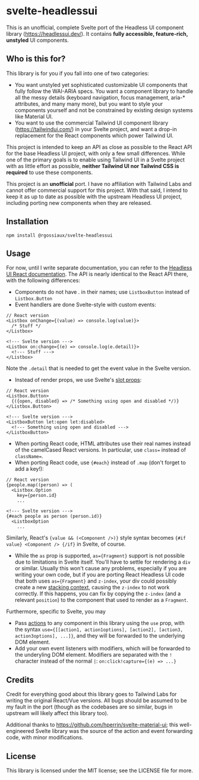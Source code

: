 # svelte-headlessui

This is an unofficial, complete Svelte port of the Headless UI component library (https://headlessui.dev/). It contains **fully accessible, feature-rich, unstyled** UI components. 

## Who is this for?

This library is for you if you fall into one of two categories:

* You want unstyled yet sophisticated customizable UI components that fully follow the WAI-ARIA specs. You want a component library to handle all the messy details (keyboard navigation, focus management, aria-* attributes, and many many more), but you want to style your components yourself and not be constrained by existing design systems like Material UI.
* You want to use the commercial Tailwind UI component library (https://tailwindui.com/) in your Svelte project, and want a drop-in replacement for the React components which power Tailwind UI.

This project is intended to keep an API as close as possible to the React API for the base Headless UI project, with only a few small differences. While one of the primary goals is to enable using Tailwind UI in a Svelte project with as little effort as possible, **neither Tailwind UI nor Tailwind CSS is required** to use these components. 

This project is an **unofficial** port. I have no affiliation with Tailwind Labs and cannot offer commercial support for this project. With that said, I intend to keep it as up to date as possible with the upstream Headless UI project, including porting new components when they are released. 

## Installation

```
npm install @rgossiaux/svelte-headlessui
```

## Usage

For now, until I write separate documentation, you can refer to the [Headless UI React documentation](https://headlessui.dev/). The API is nearly identical to the React API there, with the following differences:
* Components do not have . in their names; use `ListboxButton` instead of `Listbox.Button`
* Event handlers are done Svelte-style with custom events: 
```
// React version
<Listbox onChange={(value) => console.log(value)}>
  /* Stuff */
</Listbox>

<!--- Svelte version --->
<Listbox on:change={(e) => console.log(e.detail)}>
  <!--- Stuff --->
</Listbox>
```

Note the `.detail` that is needed to get the event value in the Svelte version.

* Instead of render props, we use Svelte's [slot props](https://svelte.dev/tutorial/slot-props): 
```
// React version
<Listbox.Button>
  {({open, disabled} => /* Something using open and disabled */)}
</Listbox.Button>

<!--- Svelte version --->
<ListboxButton let:open let:disabled>
  <!--- Something using open and disabled --->
</ListboxButton>
```
* When porting React code, HTML attributes use their real names instead of the camelCased React versions. In particular, use `class=` instead of `className=`.
* When porting React code, use `{#each}` instead of `.map` (don't forget to add a key!):
```
// React version
{people.map((person) => (
  <Listbox.Option
    key={person.id}
    ...
    
<!--- Svelte version --->
{#each people as person (person.id)}
  <ListboxOption
    ...
```
Similarly, React's `{value && (<Component />)}` style syntax becomes `{#if value} <Component /> {/if}` in Svelte, of course.
* While the `as` prop is supported, `as={Fragment}` support is not possible due to limitations in Svelte itself. You'll have to settle for rendering a `div` or similar. Usually this won't cause any problems, especially if you are writing your own code, but if you are porting React Headless UI code that both uses `as={Fragment}` and `z-index`, your div could possibly create a new [stacking context](https://developer.mozilla.org/en-US/docs/Web/CSS/CSS_Positioning/Understanding_z_index/The_stacking_context), causing the `z-index` to not work correctly. If this happens, you can fix by copying the `z-index` (and a relevant `position`) to the component that used to render as a `Fragment`. 

Furthermore, specific to Svelte, you may 
* Pass [actions](https://svelte.dev/tutorial/actions) to any component in this library using the `use` prop, with the syntax `use={[[action1, action1options], [action2], [action3, action3options], ...]}`, and they will be forwarded to the underlying DOM element.
* Add your own event listeners with modifiers, which will be forwarded to the underyling DOM element. Modifiers are separated with the `!` character instead of the normal `|`: `on:click!capture={(e) => ...}`

## Credits

Credit for everything good about this library goes to Tailwind Labs for writing the original React/Vue versions. All bugs should be assumed to be my fault in the port (though as the codebases are so similar, bugs in upstream will likely affect this library too). 

Additional thanks to https://github.com/hperrin/svelte-material-ui; this well-engineered Svelte library was the source of the action and event forwarding code, with minor modifications.

## License

This library is licensed under the MIT license; see the LICENSE file for more.
